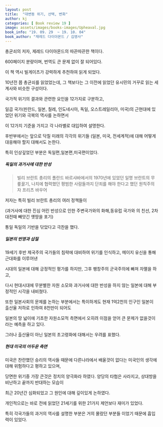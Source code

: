 ```yaml
---
layout: post
title:  "대변동 위기, 선택, 변화"
author: kj
categories: [ Book review 19 ]
image: assets/images/books-images/Upheaval.jpg
book_info: "19. 09. 29  ~ 19. 10. 04"
book_author: "재레드 다이아몬드 / 김영사"
---
```

총균쇠의 저자, 제레드 다이아몬드의 따끈따끈한 책이다.

600페이지 분량이며, 번역도 큰 문제 없이 잘 되어있다.

이 책 역시 빌게이츠가 강력하게 추천하여 읽게 되었다.

10년전 쯤 총균쇠를 읽었었는데, 그 책보다는 그 이전에 읽었던 유시민의 거꾸로 읽는 세계사와 비슷한 구성이다.

국가적 위기의 결과와 관련한 요인을 12가지로 구분하고,

일곱 국가(핀란드, 일본, 칠레, 인도네시아, 독일, 오스트레일리아, 미국)의 근현대에 있었던 위기와 극복의 역사를 논하면서

이 12가지 기준을 가지고 각 나라별로 대입하여 설명한다.

후반부에서는 앞으로 닥칠 미래의 각각의 위기들 (일본, 미국, 전세계적)에 대해 어떻게 대응해야 할지 대해서도 논한다.

특히 인상깊었던 부분은 독일편,일본편,미국편이었다.

##### 독일의 과거사에 대한 반성

>빌리 브란트 총리의 폴란드 바르샤바에서의 1970년에 있었던 일명 브란트의 무릎꿇기,
>나치에 협력했던 평범한 사람들까지 단죄를 해야 한다고 했던 원칙주의자 프리츠 바우어

저자는 특히 빌리 브란트 총리의 여러 정책들이

(과거사에 대한 진심 어린 반성으로 인한 주변국가와의 화해,동유럽 국가와 의 친선, 2차대전때 빼앗긴 옛땅을 포기)

통일 독일의 기반을 닦았다고 극찬을 했다.

##### 일본의 번영과 삽질

19세기 후반 제국주의 국가들의 침략에 대비하여 위기를 인식하고, 메이지 유신을 통해 근대화를 이루어낸

시대의 일본에 대해 긍정적인 평가를 하지만, 그후 팽창주의 군국주의에 빠져 자멸을 하고,

다시 현대시대에 무분별한 자원 소모와 과거사에 대한 반성을 하지 않는 일본에 대해 부정적인 시각을 내비쳤다.

또한 일본사회의 문제를 논하는 부분에서는 특이하게도 현재 1억2천의 인구인 일본이 출산율 저하로 인하여 8천만이 되어도

일본의 땅 넓이에 기초한 자원소모적 측면에서 오히려 이점을 얻어 큰 문제가 없을것이라는 예측을 하고 있다.

그러나 출산율이 아닌 일본의 초고령화에 대해서는 우려를 표했다.

##### 현대 미국의 어두운 측면

미국은 찬란했던 승리의 역사들 때문에 다른나라에서 배울것이 없다는 미국인의 생각에 대해 위험하다고 평하고 있으며,

당면한 위기중 가장 큰것은 정치의 양극화라 하였다. 양당의 타협은 사라지고, 상대방을 비난하고 끝까지 반대하는 모습이

최근 20년간 심화되었고 그 원인에 대해 깊이있게 논하였다.



개인적으로는 바로 전에 읽었던 21세기를 위한 21가지 제언보다 재미가 있었다.

특히 각국가들의 과거의 역사를 설명한 부분은 거의 몰랐던 부분들 이었기 때문에 흡입력이 있었다.



